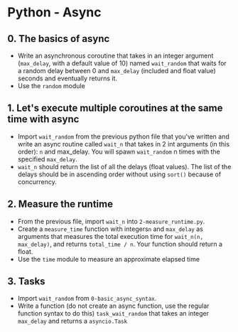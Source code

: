# Python - Async

## 0. The basics of async
- Write an asynchronous coroutine that takes in an integer argument (`max_delay`, with a default value of 10) named `wait_random` that waits for a random delay between 0 and `max_delay` (included and float value) seconds and eventually returns it.
- Use the `random` module

## 1. Let's execute multiple coroutines at the same time with async
- Import `wait_random` from the previous python file that you’ve written and write an async routine called `wait_n` that takes in 2 int arguments (in this order): `n` and max_delay. You will spawn `wait_random` n times with the specified `max_delay`.
- `wait_n` should return the list of all the delays (float values). The list of the delays should be in ascending order without using `sort()` because of concurrency.

## 2. Measure the runtime
- From the previous file, import `wait_n` into `2-measure_runtime.py`.
- Create a `measure_time` function with integers`n` and `max_delay` as arguments that measures the total execution time for `wait_n(n, max_delay)`, and returns `total_time / n`. Your function should return a float.
- Use the `time` module to measure an approximate elapsed time

## 3. Tasks
- Import `wait_random` from `0-basic_async_syntax`.
- Write a function (do not create an async function, use the regular function syntax to do this) `task_wait_random` that takes an integer `max_delay` and returns a `asyncio.Task`
